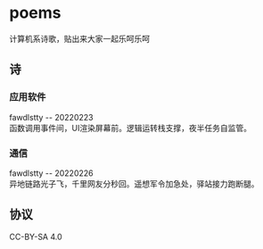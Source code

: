 # poems

计算机系诗歌，贴出来大家一起乐呵乐呵

## 诗

### 应用软件
fawdlstty -- 20220223  
函数调用事件间，UI渲染屏幕前。逻辑运转栈支撑，夜半任务自监管。  

### 通信
fawdlstty -- 20220226  
异地链路光子飞，千里网友分秒回。遥想军令加急处，驿站接力跑断腿。

## 协议

CC-BY-SA 4.0
